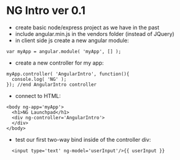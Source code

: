 NG Intro ver 0.1
===

- create basic node/express project as we have in the past
- include angular.min.js in the vendors folder (instead of JQuery)
- in client side js create a new angular module:
```
var myApp = angular.module( 'myApp', [] );
```

- create a new controller for my app:

```
myApp.controller( 'AngularIntro', function(){
  console.log( 'NG' );
}); //end AngularIntro controller
```

- connect to HTML:

```
<body ng-app='myApp'>
  <h1>NG Launchpad</h1>
  <div ng-controller='AngularIntro'>
  </div>
</body>
```

- test our first two-way bind inside of the controller div:
```
  <input type='text' ng-model='userInput'/>{{ userInput }}
```
